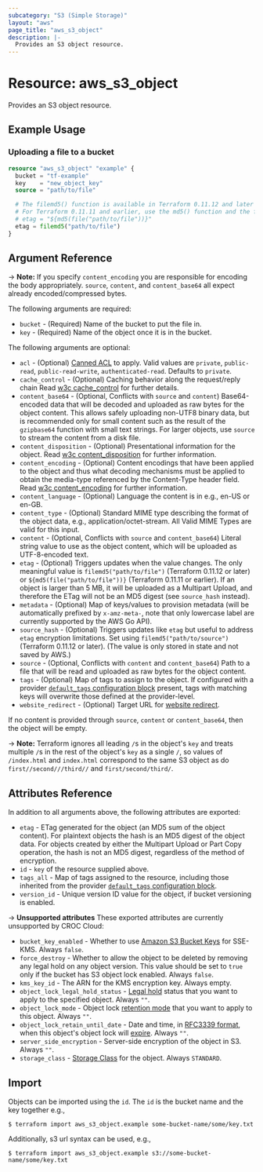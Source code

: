 ```yaml
---
subcategory: "S3 (Simple Storage)"
layout: "aws"
page_title: "aws_s3_object"
description: |-
  Provides an S3 object resource.
---
```


[canned-acl]: https://docs.cloud.croc.ru/en/api/s3/acl.html#cannedacl
[default-tags]: https://www.terraform.io/docs/providers/aws/index.html#default_tags-configuration-block
[w3c cache_control]: http://www.w3.org/Protocols/rfc2616/rfc2616-sec14.html#sec14.9
[w3c content_disposition]: http://www.w3.org/Protocols/rfc2616/rfc2616-sec19.html#sec19.5.1
[w3c content_encoding]: http://www.w3.org/Protocols/rfc2616/rfc2616-sec14.html#sec14.11

# Resource: aws_s3_object

Provides an S3 object resource.

## Example Usage

### Uploading a file to a bucket

```terraform
resource "aws_s3_object" "example" {
  bucket = "tf-example"
  key    = "new_object_key"
  source = "path/to/file"

  # The filemd5() function is available in Terraform 0.11.12 and later
  # For Terraform 0.11.11 and earlier, use the md5() function and the file() function:
  # etag = "${md5(file("path/to/file"))}"
  etag = filemd5("path/to/file")
}
```

## Argument Reference

-> **Note:** If you specify `content_encoding` you are responsible for encoding the body appropriately. `source`, `content`, and `content_base64` all expect already encoded/compressed bytes.

The following arguments are required:

* `bucket` - (Required) Name of the bucket to put the file in.
* `key` - (Required) Name of the object once it is in the bucket.

The following arguments are optional:

* `acl` - (Optional) [Canned ACL][canned-acl] to apply. Valid values are `private`, `public-read`, `public-read-write`, `authenticated-read`. Defaults to `private`.
* `cache_control` - (Optional) Caching behavior along the request/reply chain Read [w3c cache_control] for further details.
* `content_base64` - (Optional, Conflicts with `source` and `content`) Base64-encoded data that will be decoded and uploaded as raw bytes for the object content. This allows safely uploading non-UTF8 binary data, but is recommended only for small content such as the result of the `gzipbase64` function with small text strings. For larger objects, use `source` to stream the content from a disk file.
* `content_disposition` - (Optional) Presentational information for the object. Read [w3c content_disposition] for further information.
* `content_encoding` - (Optional) Content encodings that have been applied to the object and thus what decoding mechanisms must be applied to obtain the media-type referenced by the Content-Type header field. Read [w3c content_encoding] for further information.
* `content_language` - (Optional) Language the content is in e.g., en-US or en-GB.
* `content_type` - (Optional) Standard MIME type describing the format of the object data, e.g., application/octet-stream. All Valid MIME Types are valid for this input.
* `content` - (Optional, Conflicts with `source` and `content_base64`) Literal string value to use as the object content, which will be uploaded as UTF-8-encoded text.
* `etag` - (Optional) Triggers updates when the value changes. The only meaningful value is `filemd5("path/to/file")` (Terraform 0.11.12 or later) or `${md5(file("path/to/file"))}` (Terraform 0.11.11 or earlier). If an object is larger than 5 MB, it will be uploaded as a Multipart Upload, and therefore the ETag will not be an MD5 digest (see `source_hash` instead).
* `metadata` - (Optional) Map of keys/values to provision metadata (will be automatically prefixed by `x-amz-meta-`, note that only lowercase label are currently supported by the AWS Go API).
* `source_hash` - (Optional) Triggers updates like `etag` but useful to address `etag` encryption limitations. Set using `filemd5("path/to/source")` (Terraform 0.11.12 or later). (The value is only stored in state and not saved by AWS.)
* `source` - (Optional, Conflicts with `content` and `content_base64`) Path to a file that will be read and uploaded as raw bytes for the object content.
* `tags` - (Optional) Map of tags to assign to the object. If configured with a provider [`default_tags` configuration block][default-tags] present, tags with matching keys will overwrite those defined at the provider-level.
* `website_redirect` - (Optional) Target URL for [website redirect](http://docs.aws.amazon.com/AmazonS3/latest/dev/how-to-page-redirect.html).

If no content is provided through `source`, `content` or `content_base64`, then the object will be empty.

-> **Note:** Terraform ignores all leading `/`s in the object's `key` and treats multiple `/`s in the rest of the object's `key` as a single `/`, so values of `/index.html` and `index.html` correspond to the same S3 object as do `first//second///third//` and `first/second/third/`.

## Attributes Reference

In addition to all arguments above, the following attributes are exported:

* `etag` - ETag generated for the object (an MD5 sum of the object content). For plaintext objects the hash is an MD5 digest of the object data. For objects created by either the Multipart Upload or Part Copy operation, the hash is not an MD5 digest, regardless of the method of encryption.
* `id` - `key` of the resource supplied above.
* `tags_all` - Map of tags assigned to the resource, including those inherited from the provider [`default_tags` configuration block][default-tags].
* `version_id` - Unique version ID value for the object, if bucket versioning is enabled.

->  **Unsupported attributes**
These exported attributes are currently unsupported by CROC Cloud:

* `bucket_key_enabled` - Whether to use [Amazon S3 Bucket Keys](https://docs.aws.amazon.com/AmazonS3/latest/dev/bucket-key.html) for SSE-KMS. Always `false`.
* `force_destroy` - Whether to allow the object to be deleted by removing any legal hold on any object version. This value should be set to `true` only if the bucket has S3 object lock enabled. Always `false`.
* `kms_key_id` - The ARN for the KMS encryption key. Always empty.
* `object_lock_legal_hold_status` - [Legal hold](https://docs.aws.amazon.com/AmazonS3/latest/dev/object-lock-overview.html#object-lock-legal-holds) status that you want to apply to the specified object. Always `""`.
* `object_lock_mode` - Object lock [retention mode](https://docs.aws.amazon.com/AmazonS3/latest/dev/object-lock-overview.html#object-lock-retention-modes) that you want to apply to this object. Always `""`.
* `object_lock_retain_until_date` - Date and time, in [RFC3339 format](https://tools.ietf.org/html/rfc3339#section-5.8), when this object's object lock will [expire](https://docs.aws.amazon.com/AmazonS3/latest/dev/object-lock-overview.html#object-lock-retention-periods). Always `""`.
* `server_side_encryption` - Server-side encryption of the object in S3. Always `""`.
* `storage_class` - [Storage Class](https://docs.aws.amazon.com/AmazonS3/latest/API/API_PutObject.html#AmazonS3-PutObject-request-header-StorageClass) for the object. Always `STANDARD`.

## Import

Objects can be imported using the `id`. The `id` is the bucket name and the key together e.g.,

```
$ terraform import aws_s3_object.example some-bucket-name/some/key.txt
```

Additionally, s3 url syntax can be used, e.g.,

```
$ terraform import aws_s3_object.example s3://some-bucket-name/some/key.txt
```
